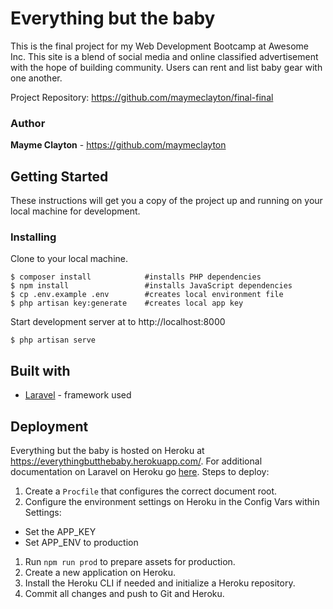 # Everything but the baby

This is the final project for my Web Development Bootcamp at Awesome Inc. This site is a blend of social media and online classified advertisement with the hope of building community. Users can rent and list baby gear with one another.

Project Repository: https://github.com/maymeclayton/final-final

### Author
**Mayme Clayton** - https://github.com/maymeclayton

## Getting Started
These instructions will get you a copy of the project up and running on your local machine for development.

### Installing

Clone to your local machine.

```
$ composer install            #installs PHP dependencies
$ npm install                 #installs JavaScript dependencies
$ cp .env.example .env        #creates local environment file
$ php artisan key:generate    #creates local app key
```
Start development server at to http://localhost:8000
```
$ php artisan serve
```
## Built with
* [Laravel](https://laravel.com/docs/5.7) - framework used

## Deployment
Everything but the baby is hosted on Heroku at https://everythingbutthebaby.herokuapp.com/. For additional documentation on Laravel on Heroku go [here](https://devcenter.heroku.com/articles/getting-started-with-laravel). Steps to deploy:
1. Create a `Procfile` that configures the correct document root.
1. Configure the environment settings on Heroku in the Config Vars within Settings:
  - Set the APP_KEY
  - Set APP_ENV to production
1. Run `npm run prod` to prepare assets for production.
1. Create a new application on Heroku.
1. Install the Heroku CLI if needed and initialize a Heroku repository.
1. Commit all changes and push to Git and Heroku.
